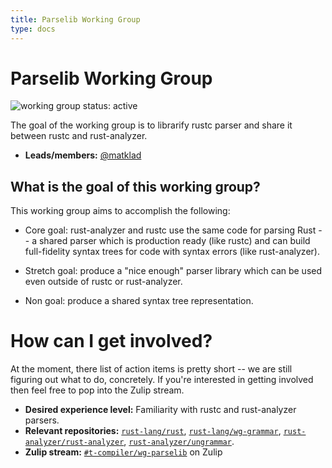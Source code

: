 ```yaml
---
title: Parselib Working Group
type: docs
---
```

# Parselib Working Group
![working group status: active][status]

The goal of the working group is to librarify rustc parser and share it between
rustc and rust-analyzer.

- **Leads/members:** [@matklad]

[status]: https://img.shields.io/badge/status-active-brightgreen.svg?style=for-the-badge

## What is the goal of this working group?
This working group aims to accomplish the following:

- Core goal: rust-analyzer and rustc use the same code for parsing Rust -- a
  shared parser which is production ready (like rustc) and can build
  full-fidelity syntax trees for code with syntax errors (like rust-analyzer).

- Stretch goal: produce a "nice enough" parser library which can be used even
  outside of rustc or rust-analyzer.

- Non goal: produce a shared syntax tree representation.

# How can I get involved?
At the moment, there list of action items is pretty short -- we are still
figuring out what to do, concretely. If you're interested in getting involved
then feel free to pop into the Zulip stream.

- **Desired experience level:** Familiarity with rustc and rust-analyzer parsers.
- **Relevant repositories:** [`rust-lang/rust`][rust], [`rust-lang/wg-grammar`][wg-grammar], [`rust-analyzer/rust-analyzer`][rust-analyzer], [`rust-analyzer/ungrammar`][ungrammar].
- **Zulip stream:** [`#t-compiler/wg-parselib`][zulip] on Zulip

[rust]: https://github.com/rust-lang/rust
[wg-grammar]: https://github.com/rust-lang/wg-grammar
[rust-analyzer]: https://github.com/rust-analyzer/rust-analyzer
[ungrammar]: https://github.com/rust-analyzer/ungrammar
[zulip]: TODO

[@matklad]: https://github.com/matklad
